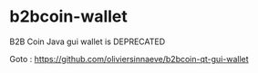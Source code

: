 # b2bcoin-wallet
B2B Coin Java gui wallet is DEPRECATED

Goto : https://github.com/oliviersinnaeve/b2bcoin-qt-gui-wallet
